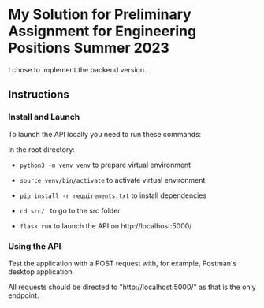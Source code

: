 # My Solution for Preliminary Assignment for Engineering Positions Summer 2023

I chose to implement the backend version.

## Instructions

### Install and Launch

To launch the API locally you need to run these commands:

In the root directory:

- ```python3 -m venv venv``` to prepare virtual environment

- ```source venv/bin/activate``` to activate virtual environment

- ``` pip install -r requirements.txt ``` to install dependencies

- ```cd src/ ``` to go to the src folder

- ``` flask run ``` to launch the API on http://localhost:5000/

### Using the API

Test the application with a POST request with, for example, Postman's desktop application.

All requests should be directed to "http://localhost:5000/" as that is the only endpoint.
